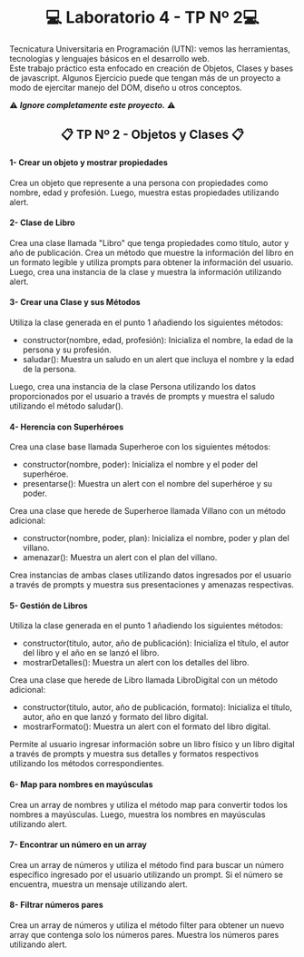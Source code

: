 <h1 style="text-align:center">  💻 Laboratorio 4 - TP Nº 2💻  </h1>

Tecnicatura Universitaria en Programación (UTN): vemos las herramientas, tecnologías y lenguajes básicos en el desarrollo web. 
<br> 
Este trabajo práctico esta enfocado en creación de Objetos, Clases y bases de javascript. 
Algunos Ejercicio puede que tengan más de un proyecto a modo de ejercitar manejo del DOM, diseño u otros conceptos. 

⚠️ ***Ignore completamente este proyecto.*** ⚠️

<h2 style="text-align:center">📋 TP Nº 2 - Objetos y Clases 📋 </h2>

#### 1- Crear un objeto y mostrar propiedades
Crea un objeto que represente a una persona con propiedades como nombre, edad y profesión. Luego, muestra estas propiedades utilizando alert.

#### 2- Clase de Libro
Crea una clase llamada "Libro" que tenga propiedades como título, autor y año de publicación. 
Crea un método que muestre la información del libro en un formato legible y utiliza prompts para obtener la información del usuario. Luego, crea una instancia de la clase y muestra la información utilizando alert.

#### 3- Crear una Clase y sus Métodos
Utiliza la clase generada en el punto 1 añadiendo los siguientes métodos:
* constructor(nombre, edad, profesión): Inicializa el nombre, la edad de la persona y su profesión. <br>
* saludar(): Muestra un saludo en un alert que incluya el nombre y la edad de la persona.<br>

Luego, crea una instancia de la clase Persona utilizando los datos proporcionados por el usuario a través de prompts y muestra el saludo utilizando el método saludar().

#### 4- Herencia con Superhéroes
Crea una clase base llamada Superheroe con los siguientes métodos: 
* constructor(nombre, poder): Inicializa el nombre y el poder del superhéroe. 
* presentarse(): Muestra un alert con el nombre del superhéroe y su poder. 

Crea una clase que herede de Superheroe llamada Villano con un método adicional: 
* constructor(nombre, poder, plan): Inicializa el nombre, poder y plan del villano. 
* amenazar(): Muestra un alert con el plan del villano. 

Crea instancias de ambas clases utilizando datos ingresados por el usuario a través de prompts y muestra sus presentaciones y amenazas respectivas.

#### 5- Gestión de Libros
Utiliza la clase generada en el punto 1 añadiendo los siguientes métodos:

* constructor(titulo, autor, año de publicación): Inicializa el título, el autor del libro y el año en se lanzó el libro.
* mostrarDetalles(): Muestra un alert con los detalles del libro.

Crea una clase que herede de Libro llamada LibroDigital con un método adicional:
* constructor(titulo, autor, año de publicación, formato): Inicializa el título, autor, año en que lanzó y formato del libro digital.
* mostrarFormato(): Muestra un alert con el formato del libro digital.

Permite al usuario ingresar información sobre un libro físico y un libro digital a través de prompts y muestra sus detalles y formatos respectivos utilizando los métodos correspondientes.

#### 6- Map para nombres en mayúsculas
Crea un array de nombres y utiliza el método map para convertir todos los nombres a mayúsculas. Luego, muestra los nombres en mayúsculas utilizando alert.

#### 7- Encontrar un número en un array
Crea un array de números y utiliza el método find para buscar un número específico ingresado por el usuario utilizando un prompt. Si el número se encuentra, muestra un mensaje utilizando alert.

#### 8- Filtrar números pares
Crea un array de números y utiliza el método filter para obtener un nuevo array que contenga solo los números pares. Muestra los números pares utilizando alert.